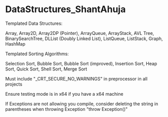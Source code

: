 # DataStructures_ShantAhuja
Templated Data Structures:

Array, Array2D, Array2DP (Pointer), ArrayQueue, ArrayStack, AVL Tree, BinarySearchTree, DLList (Doubly Linked List), ListQueue, ListStack, Graph, HashMap

Templated Sorting Algorithms:

Selection Sort, Bubble Sort, Bubble Sort (improved), Insertion Sort, Heap Sort, Quick Sort, Shell Sort, Merge Sort

Must include "_CRT_SECURE_NO_WARNINGS" in preprocessor in all projects

Ensure testing mode is in x64 if you have a x64 machine

If Exceptions are not allowing you compile, consider deleting the string in parentheses when throwing Exception
"throw Exception()"
